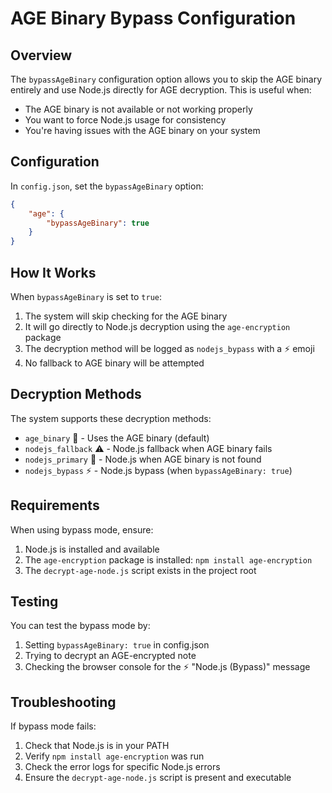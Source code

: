 # AGE Binary Bypass Configuration

## Overview

The `bypassAgeBinary` configuration option allows you to skip the AGE binary entirely and use Node.js directly for AGE decryption. This is useful when:

- The AGE binary is not available or not working properly
- You want to force Node.js usage for consistency
- You're having issues with the AGE binary on your system

## Configuration

In `config.json`, set the `bypassAgeBinary` option:

```json
{
    "age": {
        "bypassAgeBinary": true
    }
}
```

## How It Works

When `bypassAgeBinary` is set to `true`:

1. The system will skip checking for the AGE binary
2. It will go directly to Node.js decryption using the `age-encryption` package
3. The decryption method will be logged as `nodejs_bypass` with a ⚡ emoji
4. No fallback to AGE binary will be attempted

## Decryption Methods

The system supports these decryption methods:

- `age_binary` 🔧 - Uses the AGE binary (default)
- `nodejs_fallback` ⚠️ - Node.js fallback when AGE binary fails
- `nodejs_primary` 🔧 - Node.js when AGE binary is not found
- `nodejs_bypass` ⚡ - Node.js bypass (when `bypassAgeBinary: true`)

## Requirements

When using bypass mode, ensure:

1. Node.js is installed and available
2. The `age-encryption` package is installed: `npm install age-encryption`
3. The `decrypt-age-node.js` script exists in the project root

## Testing

You can test the bypass mode by:

1. Setting `bypassAgeBinary: true` in config.json
2. Trying to decrypt an AGE-encrypted note
3. Checking the browser console for the ⚡ "Node.js (Bypass)" message

## Troubleshooting

If bypass mode fails:

1. Check that Node.js is in your PATH
2. Verify `npm install age-encryption` was run
3. Check the error logs for specific Node.js errors
4. Ensure the `decrypt-age-node.js` script is present and executable
